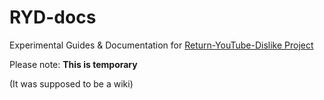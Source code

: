 # RYD-docs

Experimental Guides & Documentation for [Return-YouTube-Dislike Project](https://github.com/Anarios/return-youtube-dislike/)

Please note: **This is temporary**

(It was supposed to be a wiki)
